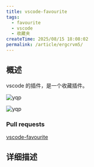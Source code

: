 ```yaml
---
title: vscode-favourite
tags:
  - favourite
  - vscode
  - 收藏夹
createTime: 2025/08/15 18:08:02
permalink: /article/ergcrvm5/
---
```


## 概述

vscode 的插件，是一个收藏插件。

![yqp](/favorites/img1.png)

![yqp](/favorites/preview.gif)

### Pull requests

[vscode-favourite](https://github.com/huyunan/vscode-favourite)

## 详细描述

<CustomComponent />
